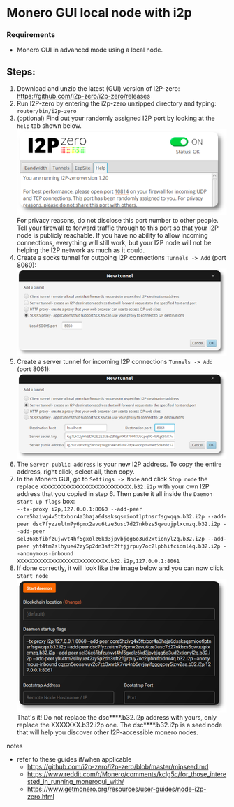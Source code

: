 # Monero GUI local node with i2p
### Requirements
 - Monero GUI in advanced mode using a local node.

## Steps:

1. Download and unzip the latest (GUI) version of I2P-zero: https://github.com/i2p-zero/i2p-zero/releases
2. Run I2P-zero by entering the i2p-zero unzipped directory and  typing: `router/bin/i2p-zero`
3. (optional) Find out your randomly assigned I2P port by looking at the `help` tab shown below. 
![I2P-zero port](https://raw.githubusercontent.com/plowsof/moneropedia-drafts/main/i2p/user_guide_5_rnd.png)    
For privacy reasons, do not disclose this port number to other people. Tell your firewall to forward traffic through to this port so that your I2P node is publicly reachable. If you have no ability to allow incoming connections, everything will still work, but your I2P node will not be helping the I2P network as much as it could.
4. Create a socks tunnel for outgoing I2P connections `Tunnels -> Add` (port 8060):
![I2P-zero socks tunnel](https://raw.githubusercontent.com/plowsof/moneropedia-drafts/main/i2p/user_guide_rnd_7.png)
5. Create a server tunnel for incoming I2P connections `Tunnels -> Add` (port 8061):
![I2P-zero server tunnel](https://raw.githubusercontent.com/plowsof/moneropedia-drafts/main/i2p/user_guide_rnd_8.png)
6. The `Server public address` is your new I2P address. To copy the entire address, right click, select all, then copy.
7. In the Monero GUI, go to `Settings -> Node` and click `Stop node` the replace `XXXXXXXXXXXXXXXXXXXXXXXXXXXXX.b32.i2p` with your own I2P address that you copied in step 6. Then paste it all inside the `Daemon start up flags` box:     
`
--tx-proxy i2p,127.0.0.1:8060 --add-peer core5hzivg4v5ttxbor4a3haja6dssksqsmiootlptnsrfsgwqqa.b32.i2p --add-peer dsc7fyzzultm7y6pmx2avu6tze3usc7d27nkbzs5qwuujplxcmzq.b32.i2p --add-peer sel36x6fibfzujwvt4hf5gxolz6kd3jpvbjqg6o3ud2xtionyl2q.b32.i2p --add-peer yht4tm2slhyue42zy5p2dn3sft2ffjjrpuy7oc2lpbhifcidml4q.b32.i2p --anonymous-inbound XXXXXXXXXXXXXXXXXXXXXXXXXXXXX.b32.i2p,127.0.0.1:8061
`
8. If done correctly, it will look like the image below and you can now click `Start node`    
![Monero GUI daemon flags](https://raw.githubusercontent.com/plowsof/moneropedia-drafts/main/i2p/user_guide_rnd_4.png)    
That's it! Do not replace the dsc****.b32.i2p address with yours, only replace the XXXXXXX.b32.i2p one. The dsc****.b32.i2p is a seed node that will help you discover other I2P-accessible monero nodes.

notes
- refer to these guides if/when applicable
  - https://github.com/i2p-zero/i2p-zero/blob/master/mipseed.md
  - https://www.reddit.com/r/Monero/comments/kclg5c/for_those_interested_in_running_monerogui_with/
  - https://www.getmonero.org/resources/user-guides/node-i2p-zero.html
